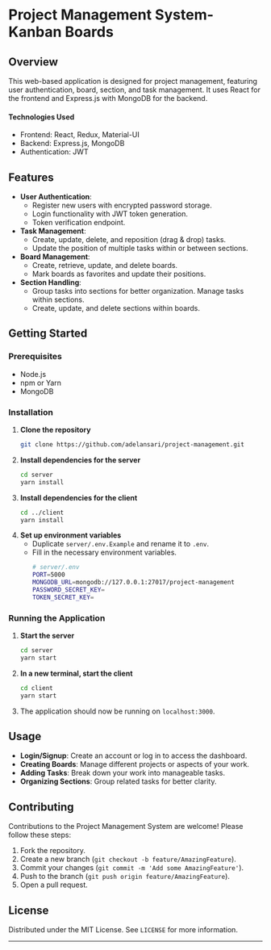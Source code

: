 # Project Management System- Kanban Boards

## Overview
This web-based application is designed for project management, featuring user authentication, board, section, and task management. It uses React for the frontend and Express.js with MongoDB for the backend.

#### Technologies Used
- Frontend: React, Redux, Material-UI
- Backend: Express.js, MongoDB
- Authentication: JWT

## Features
- **User Authentication**:
  - Register new users with encrypted password storage.
  - Login functionality with JWT token generation.
  - Token verification endpoint.
- **Task Management**:
  - Create, update, delete, and reposition (drag & drop) tasks.
  - Update the position of multiple tasks within or between sections.
- **Board Management**:
  - Create, retrieve, update, and delete boards.
  - Mark boards as favorites and update their positions.
- **Section Handling**:
  - Group tasks into sections for better organization. Manage tasks within sections.
  - Create, update, and delete sections within boards.


## Getting Started

### Prerequisites
- Node.js
- npm or Yarn
- MongoDB

### Installation
1. **Clone the repository**
   ```bash
   git clone https://github.com/adelansari/project-management.git
   ```
2. **Install dependencies for the server**
   ```bash
   cd server
   yarn install
   ```
3. **Install dependencies for the client**
   ```bash
   cd ../client
   yarn install
   ```
4. **Set up environment variables**
   - Duplicate `server/.env.Example` and rename it to `.env`.
   - Fill in the necessary environment variables.
        ```bash
        # server/.env
        PORT=5000
        MONGODB_URL=mongodb://127.0.0.1:27017/project-management
        PASSWORD_SECRET_KEY=
        TOKEN_SECRET_KEY=
        ```

### Running the Application
1. **Start the server**
   ```bash
   cd server
   yarn start
   ```
2. **In a new terminal, start the client**
   ```bash
   cd client
   yarn start
   ```
3. The application should now be running on `localhost:3000`.

## Usage
- **Login/Signup**: Create an account or log in to access the dashboard.
- **Creating Boards**: Manage different projects or aspects of your work.
- **Adding Tasks**: Break down your work into manageable tasks.
- **Organizing Sections**: Group related tasks for better clarity.

## Contributing
Contributions to the Project Management System are welcome! Please follow these steps:
1. Fork the repository.
2. Create a new branch (`git checkout -b feature/AmazingFeature`).
3. Commit your changes (`git commit -m 'Add some AmazingFeature'`).
4. Push to the branch (`git push origin feature/AmazingFeature`).
5. Open a pull request.

## License
Distributed under the MIT License. See `LICENSE` for more information.

---
